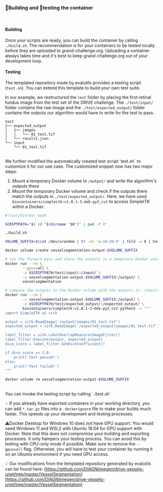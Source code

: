 **<h3 class="text-center ">🔨Building and 🧪testing the container</h3>**
<br>
#### **Building**
Once your scripts are ready, you can build the container by calling `./build.sh`. The recommendation is for your containers to be tested locally before they are uploaded to grand-challenge.org. Uploading a container always takes time and it's best to keep grand-challenge.org out of your development loop.

#### **Testing**

The templated repository made by evalutils provides a testing script (`test.sh`). You can extend this template to build your own test suite. 

In our example, we restructured the `test` folder by placing the first retinal fundus image from the test set of the DRIVE challenge. The `./test/input/` folder contains the raw image and the `./test/expected_output/` folder contains the outputs our algorithm would have to write for the test to pass.

```
test
├── expected_output
│   ├── images
│   │   └── 01_test.tif
│   └── results.json
└── input
    └── 01_test.tif
``` 
<br>
We further modified the automatically created test script `test.sh` to customize it for our use case. The customized snippet now has two major steps:

1. Mount a temporary Docker volume to `/output/` and write the algorithm's outputs there
2. Mount the temporary Docker volume and check if the outputs there match the outputs in `./test/expected_output/`. Here, we have used `biocontainers/simpleitk:v1.0.1-3-deb-py3_cv1` to access SimpleITK within a Docker.

```bash
#!/usr/bin/env bash

SCRIPTPATH="$( cd "$(dirname "$0")" ; pwd -P )"

./build.sh

VOLUME_SUFFIX=$(cat /dev/urandom | tr -dc 'a-zA-Z0-9' | fold -w 8 | head -n 1)

docker volume create vesselsegmentation-output-$VOLUME_SUFFIX

# run the forward pass and store the outputs in a temporary Docker volume
docker run --rm \
        --gpus=all \
        -v $SCRIPTPATH/test/input/:/input/ \
        -v vesselsegmentation-output-$VOLUME_SUFFIX:/output/ \
        vesselsegmentation

# compare the outputs in the Docker volume with the outputs in ./test/expected_output/
docker run --rm \
        -v vesselsegmentation-output-$VOLUME_SUFFIX:/output/ \
        -v $SCRIPTPATH/test/expected_output/:/expected_output/ \
        biocontainers/simpleitk:v1.0.1-3-deb-py3_cv1 python3 -c """
import SimpleITK as sitk

output = sitk.ReadImage('/output/images/01_test.tif')
expected_output = sitk.ReadImage('/expected_output/images/01_test.tif')

label_filter = sitk.LabelOverlapMeasuresImageFilter()
label_filter.Execute(output, expected_output)
dice_score = label_filter.GetDiceCoefficient()

if dice_score == 1.0:
    print('Test passed!')
else:
    print('Test failed!')
"""

docker volume rm vesselsegmentation-output-$VOLUME_SUFFIX

```
<br>
You can invoke the testing script by calling `./test.sh` 

💡 If you already have exported containers in your working directory, you can add `*.tar.gz` files into a `.dockerignore` file to make your builds much faster. This speeds up your development and testing processes.

⚠️Docker Desktop for Windows 10 does not have GPU support. You would need Windows 11 and WSL2 with Ubuntu 18.04 for GPU support with Docker. Note that this does not compromise your building and exporting processes. It only hampers your testing process. You can avoid this by testing with CPU-only mode if possible. Make sure to remove the `--gpus=all` flag. Otherwise, you will have to test your container by running it on an Ubuntu environment if you need GPU access.

💡 Our modifications from the templated repository generated by evalutils can be found here: [https://github.com/DIAGNijmegen/drive-vessels-unet/tree/master/VesselSegmentation](https://github.com/DIAGNijmegen/drive-vessels-unet/tree/master/VesselSegmentation)